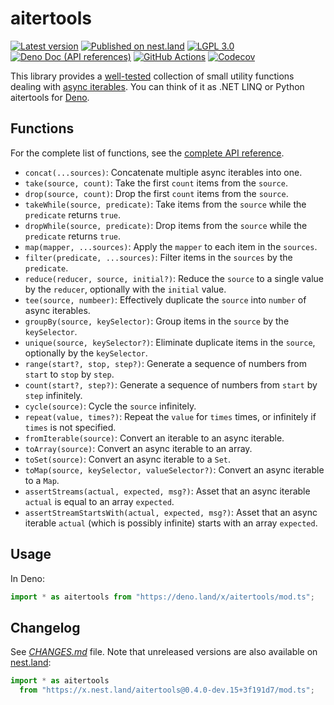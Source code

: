 <!-- deno-fmt-ignore-file -->

aitertools
==========

[![Latest version][Tag badge]][Deno module]
[![Published on nest.land][nest.land badge]][nest.land]
[![LGPL 3.0][License badge]](./LICENSE)
[![Deno Doc (API references)][Deno Doc badge]][Deno Doc]
[![GitHub Actions][GitHub Actions status badge]][GitHub Actions]
[![Codecov][Codecov badge]][Codecov]

This library provides a [well-tested][Codecov] collection of small utility
functions dealing with [async iterables].  You can think of it as .NET LINQ or
Python aitertools for [Deno].

[Tag badge]: https://img.shields.io/github/v/tag/dahlia/aitertools
[Deno module]: https://deno.land/x/aitertools
[nest.land badge]: https://nest.land/badge.svg
[nest.land]: https://nest.land/package/aitertools
[License badge]: https://img.shields.io/github/license/dahlia/aitertools
[Deno Doc]: https://doc.deno.land/https://deno.land/x/aitertools/mod.ts
[Deno Doc badge]: https://img.shields.io/badge/api-deno%20doc-blue
[GitHub Actions]: https://github.com/dahlia/aitertools/actions/workflows/build.yaml
[GitHub Actions status badge]: https://github.com/dahlia/aitertools/actions/workflows/build.yaml/badge.svg
[Codecov badge]: https://codecov.io/gh/dahlia/aitertools/branch/main/graph/badge.svg?token=UBDX4Inrz6
[Codecov]: https://codecov.io/gh/dahlia/aitertools
[async iterables]: https://developer.mozilla.org/en-US/docs/Web/JavaScript/Reference/Statements/for-await...of
[Deno]: https://deno.land/


Functions
---------

For the complete list of functions, see the [complete API reference][Deno Doc].

 -  `concat(...sources)`: Concatenate multiple async iterables into one.
 -  `take(source, count)`: Take the first `count` items from the `source`.
 -  `drop(source, count)`: Drop the first `count` items from the `source`.
 -  `takeWhile(source, predicate)`: Take items from the `source` while the
    `predicate` returns `true`.
 -  `dropWhile(source, predicate)`: Drop items from the `source` while the
    `predicate` returns `true`.
 -  `map(mapper, ...sources)`: Apply the `mapper` to each item in the `sources`.
 -  `filter(predicate, ...sources)`: Filter items in the `sources` by the
    `predicate`.
 -  `reduce(reducer, source, initial?)`: Reduce the `source` to a single value
    by the `reducer`, optionally with the `initial` value.
 -  `tee(source, numbeer)`: Effectively duplicate the `source` into `number`
    of async iterables.
 -  `groupBy(source, keySelector)`: Group items in the `source` by the
    `keySelector`.
 -  `unique(source, keySelector?)`: Eliminate duplicate items in the `source`,
    optionally by the `keySelector`.
 -  `range(start?, stop, step?)`: Generate a sequence of numbers from `start`
    to `stop` by `step`.
 -  `count(start?, step?)`: Generate a sequence of numbers from `start` by
    `step` infinitely.
 -  `cycle(source)`: Cycle the `source` infinitely.
 -  `repeat(value, times?)`: Repeat the `value` for `times` times, or
    infinitely if `times` is not specified.
 -  `fromIterable(source)`: Convert an iterable to an async iterable.
 -  `toArray(source)`: Convert an async iterable to an array.
 -  `toSet(source)`: Convert an async iterable to a `Set`.
 -  `toMap(source, keySelector, valueSelector?)`: Convert an async iterable to
    a `Map`.
 -  `assertStreams(actual, expected, msg?)`: Asset that an async iterable
    `actual` is equal to an array `expected`.
 -  `assertStreamStartsWith(actual, expected, msg?)`: Asset that an async
    iterable `actual` (which is possibly infinite) starts with an array
    `expected`.


Usage
-----

In Deno:

~~~ typescript
import * as aitertools from "https://deno.land/x/aitertools/mod.ts";
~~~



Changelog
---------

See *[CHANGES.md](CHANGES.md)* file.  Note that unreleased versions are also
available on [nest.land]:

~~~ typescript
import * as aitertools
  from "https://x.nest.land/aitertools@0.4.0-dev.15+3f191d7/mod.ts";
~~~
